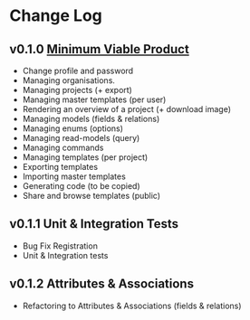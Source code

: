 # Change Log

## v0.1.0 [Minimum Viable Product](https://en.wikipedia.org/wiki/Minimum_viable_product)
- Change profile and password
- Managing organisations.
- Managing projects (+ export)
- Managing master templates (per user)
- Rendering an overview of a project (+ download image)
- Managing models (fields & relations)
- Managing enums (options)
- Managing read-models (query)
- Managing commands
- Managing templates (per project)
- Exporting templates
- Importing master templates
- Generating code (to be copied)
- Share and browse templates (public)

## v0.1.1 Unit & Integration Tests
- Bug Fix Registration
- Unit & Integration tests

## v0.1.2 Attributes & Associations
- Refactoring to Attributes & Associations (fields & relations)